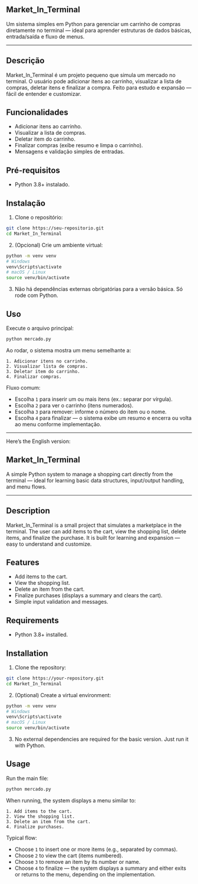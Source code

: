 ## Market_In_Terminal

Um sistema simples em Python para gerenciar um carrinho de compras diretamente no terminal — ideal para aprender estruturas de dados básicas, entrada/saída e fluxo de menus.

---

## Descrição

Market_In_Terminal é um projeto pequeno que simula um mercado no terminal. O usuário pode adicionar itens ao carrinho, visualizar a lista de compras, deletar itens e finalizar a compra. Feito para estudo e expansão — fácil de entender e customizar.

## Funcionalidades

* Adicionar itens ao carrinho.
* Visualizar a lista de compras.
* Deletar item do carrinho.
* Finalizar compras (exibe resumo e limpa o carrinho).
* Mensagens e validação simples de entradas.

## Pré-requisitos

* Python 3.8+ instalado.

## Instalação

1. Clone o repositório:

```bash
git clone https://seu-repositorio.git
cd Market_In_Terminal
```

2. (Opcional) Crie um ambiente virtual:

```bash
python -m venv venv
# Windows
venv\Scripts\activate
# macOS / Linux
source venv/bin/activate
```

3. Não há dependências externas obrigatórias para a versão básica. Só rode com Python.

## Uso

Execute o arquivo principal:

```bash
python mercado.py
```

Ao rodar, o sistema mostra um menu semelhante a:

```text
1. Adicionar itens no carrinho.
2. Visualizar lista de compras.
3. Deletar item do carrinho.
4. Finalizar compras.
```

Fluxo comum:

* Escolha `1` para inserir um ou mais itens (ex.: separar por vírgula).
* Escolha `2` para ver o carrinho (itens numerados).
* Escolha `3` para remover: informe o número do item ou o nome.
* Escolha `4` para finalizar — o sistema exibe um resumo e encerra ou volta ao menu conforme implementação.

---

Here’s the English version:


## Market\_In\_Terminal

A simple Python system to manage a shopping cart directly from the terminal — ideal for learning basic data structures, input/output handling, and menu flows.

---

## Description

Market\_In\_Terminal is a small project that simulates a marketplace in the terminal. The user can add items to the cart, view the shopping list, delete items, and finalize the purchase.
It is built for learning and expansion — easy to understand and customize.

## Features

* Add items to the cart.
* View the shopping list.
* Delete an item from the cart.
* Finalize purchases (displays a summary and clears the cart).
* Simple input validation and messages.

## Requirements

* Python 3.8+ installed.

## Installation

1. Clone the repository:

```bash
git clone https://your-repository.git
cd Market_In_Terminal
```

2. (Optional) Create a virtual environment:

```bash
python -m venv venv
# Windows
venv\Scripts\activate
# macOS / Linux
source venv/bin/activate
```

3. No external dependencies are required for the basic version. Just run it with Python.

## Usage

Run the main file:

```bash
python mercado.py
```

When running, the system displays a menu similar to:

```text
1. Add items to the cart.
2. View the shopping list.
3. Delete an item from the cart.
4. Finalize purchases.
```

Typical flow:

* Choose `1` to insert one or more items (e.g., separated by commas).
* Choose `2` to view the cart (items numbered).
* Choose `3` to remove an item by its number or name.
* Choose `4` to finalize — the system displays a summary and either exits or returns to the menu, depending on the implementation.
